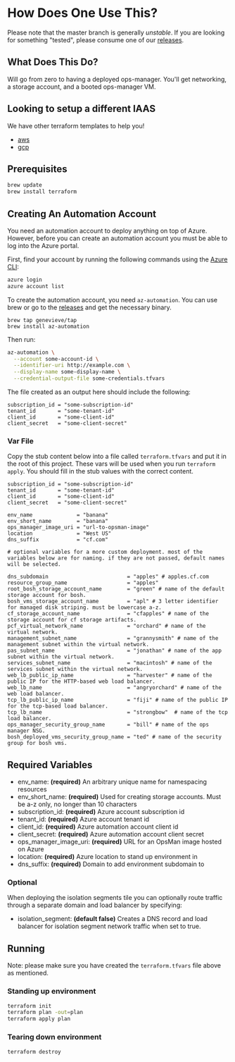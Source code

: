 # How Does One Use This?

Please note that the master branch is generally *unstable*. If you are looking for something "tested", please consume one of our [releases](https://github.com/pivotal-cf/terraforming-azure/releases).

## What Does This Do?

Will go from zero to having a deployed ops-manager. You'll get networking, a storage account, and
a booted ops-manager VM.

## Looking to setup a different IAAS

We have other terraform templates to help you!

- [aws](https://github.com/pivotal-cf/terraforming-aws)
- [gcp](https://github.com/pivotal-cf/terraforming-gcp)

## Prerequisites

```bash
brew update
brew install terraform
```

## Creating An Automation Account

You need an automation account to deploy anything on top of Azure. However, before you can create an automation
account you must be able to log into the Azure portal.

First, find your account by running the following commands using the [Azure CLI](https://azure.microsoft.com/en-us/documentation/articles/xplat-cli-install/):
```bash
azure login
azure account list
```

To create the automation account, you need `az-automation`. You can use brew or
go to the [releases](https://github.com/genevieve/az-automation/releases)
and get the necessary binary.

```
brew tap genevieve/tap
brew install az-automation
```

Then run:

```bash
az-automation \
  --account some-account-id \
  --identifier-uri http://example.com \
  --display-name some-display-name \
  --credential-output-file some-credentials.tfvars
```

The file created as an output here should include the following:
```hcl
subscription_id = "some-subscription-id"
tenant_id       = "some-tenant-id"
client_id       = "some-client-id"
client_secret   = "some-client-secret"
```

### Var File

Copy the stub content below into a file called `terraform.tfvars` and put it in the root of this project.
These vars will be used when you run `terraform  apply`.
You should fill in the stub values with the correct content.

```hcl
subscription_id = "some-subscription-id"
tenant_id       = "some-tenant-id"
client_id       = "some-client-id"
client_secret   = "some-client-secret"

env_name              = "banana"
env_short_name        = "banana"
ops_manager_image_uri = "url-to-opsman-image"
location              = "West US"
dns_suffix            = "cf.com"

# optional variables for a more custom deployment. most of the variables below are for naming. if they are not passed, default names will be selected.

dns_subdomain                         = "apples" # apples.cf.com
resource_group_name                   = "apples"
root_bosh_storage_account_name        = "green" # name of the default storage account for bosh.
bosh_vms_storage_account_name         = "apl" # 3 letter identifier for managed disk striping. must be lowercase a-z.
cf_storage_account_name               = "cfapples" # name of the storage account for cf storage artifacts.
pcf_virtual_network_name              = "orchard" # name of the virtual network.
management_subnet_name                = "grannysmith" # name of the management subnet within the virtual network.
pas_subnet_name                       = "jonathan" # name of the app subnet within the virtual network.
services_subnet_name                  = "macintosh" # name of the services subnet within the virtual network.
web_lb_public_ip_name                 = "harvester" # name of the public IP for the HTTP-based web load balancer.
web_lb_name                           = "angryorchard" # name of the web load balancer.
tcp_lb_public_ip_name                 = "fiji" # name of the public IP for the tcp-based load balancer.
tcp_lb_name                           = "strongbow"  # name of the tcp load balancer.
ops_manager_security_group_name       = "bill" # name of the ops manager NSG.
bosh_deployed_vms_security_group_name = "ted" # name of the security group for bosh vms.
```

## Required Variables

- env_name: **(required)** An arbitrary unique name for namespacing resources
- env_short_name: **(required)** Used for creating storage accounts. Must be a-z only, no longer than 10 characters
- subscription_id: **(required)** Azure account subscription id
- tenant_id: **(required)** Azure account tenant id
- client_id: **(required)** Azure automation account client id
- client_secret: **(required)** Azure automation account client secret
- ops_manager_image_uri: **(required)** URL for an OpsMan image hosted on Azure
- location: **(required)** Azure location to stand up environment in
- dns_suffix: **(required)** Domain to add environment subdomain to

### Optional

When deploying the isolation segments tile you can optionally route traffic through
a separate domain and load balancer by specifying:

- isolation_segment: **(default false)** Creates a DNS record and load balancer for
isolation segment network traffic when set to true.

## Running

Note: please make sure you have created the `terraform.tfvars` file above as mentioned.

### Standing up environment

```bash
terraform init
terraform plan -out=plan
terraform apply plan
```

### Tearing down environment

```bash
terraform destroy
```
